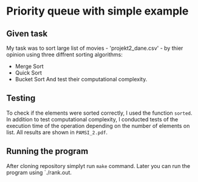 # Priority queue with simple example

## Given task
My task was to sort large list of movies - 'projekt2_dane.csv' - by thier opinion using three diffrent sorting algorithms:
- Merge Sort
- Quick Sort
- Bucket Sort
And test their computational complexity.

## Testing
To check if the elements were sorted correctly, I used the function `sorted`. 
In addition to test computational complexity, I conducted tests of the execution time of the operation depending on the number of elements on list.
All results are shown in `PAMSI_2.pdf`.

## Running the program
After cloning repository simplyt run ` make ` command. Later you can run the program using `./rank.out.

